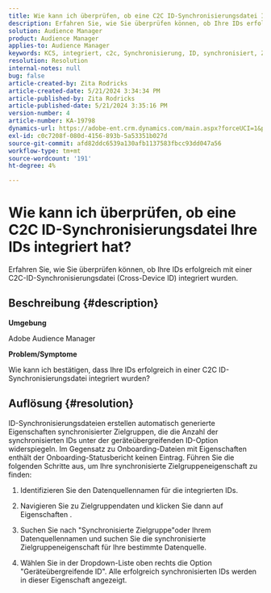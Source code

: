 ```yaml
---
title: Wie kann ich überprüfen, ob eine C2C ID-Synchronisierungsdatei Ihre IDs integriert hat?
description: Erfahren Sie, wie Sie überprüfen können, ob Ihre IDs erfolgreich mit einer C2C-ID-Synchronisierungsdatei (Cross-Device ID) integriert wurden.
solution: Audience Manager
product: Audience Manager
applies-to: Audience Manager
keywords: KCS, integriert, c2c, Synchronisierung, ID, synchronisiert, Zielgruppe, Eigenschaft, Status, Bericht
resolution: Resolution
internal-notes: null
bug: false
article-created-by: Zita Rodricks
article-created-date: 5/21/2024 3:34:34 PM
article-published-by: Zita Rodricks
article-published-date: 5/21/2024 3:35:16 PM
version-number: 4
article-number: KA-19798
dynamics-url: https://adobe-ent.crm.dynamics.com/main.aspx?forceUCI=1&pagetype=entityrecord&etn=knowledgearticle&id=cc0f639a-8717-ef11-9f89-6045bd06eea5
exl-id: c0c7208f-080d-4156-893b-5a53351b027d
source-git-commit: afd82ddc6539a130afb1137583fbcc93dd047a56
workflow-type: tm+mt
source-wordcount: '191'
ht-degree: 4%

---
```


# Wie kann ich überprüfen, ob eine C2C ID-Synchronisierungsdatei Ihre IDs integriert hat?


Erfahren Sie, wie Sie überprüfen können, ob Ihre IDs erfolgreich mit einer C2C-ID-Synchronisierungsdatei (Cross-Device ID) integriert wurden.

## Beschreibung {#description}


<b>Umgebung</b>

Adobe Audience Manager

<b>Problem/Symptome</b>

Wie kann ich bestätigen, dass Ihre IDs erfolgreich in einer C2C ID-Synchronisierungsdatei integriert wurden?




## Auflösung {#resolution}


ID-Synchronisierungsdateien erstellen automatisch generierte Eigenschaften synchronisierter Zielgruppen, die die Anzahl der synchronisierten IDs unter der geräteübergreifenden ID-Option widerspiegeln. Im Gegensatz zu Onboarding-Dateien mit Eigenschaften enthält der Onboarding-Statusbericht keinen Eintrag. Führen Sie die folgenden Schritte aus, um Ihre synchronisierte Zielgruppeneigenschaft zu finden:

1) Identifizieren Sie den Datenquellennamen für die integrierten IDs.

2) Navigieren Sie zu Zielgruppendaten und klicken Sie dann auf Eigenschaften .

3) Suchen Sie nach &quot;Synchronisierte Zielgruppe&quot;oder Ihrem Datenquellennamen und suchen Sie die synchronisierte Zielgruppeneigenschaft für Ihre bestimmte Datenquelle.

4) Wählen Sie in der Dropdown-Liste oben rechts die Option &quot;Geräteübergreifende ID&quot;. Alle erfolgreich synchronisierten IDs werden in dieser Eigenschaft angezeigt.
